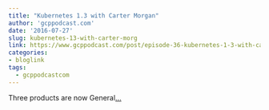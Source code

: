 ```yaml
---
title: "Kubernetes 1.3 with Carter Morgan"
author: 'gcppodcast.com'
date: '2016-07-27'
slug: kubernetes-13-with-carter-morg
link: https://www.gcppodcast.com/post/episode-36-kubernetes-1-3-with-carter-morgan/
categories:
- bloglink
tags:
  - gcppodcastcom
---
```


Three products are now General[... <i class="fas fa-external-link-alt"></i>](https://www.gcppodcast.com/post/episode-36-kubernetes-1-3-with-carter-morgan/)

